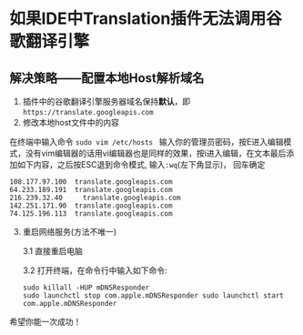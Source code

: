 # 如果IDE中Translation插件无法调用谷歌翻译引擎

## 解决策略——配置本地Host解析域名

1. 插件中的谷歌翻译引擎服务器域名保持**默认**，即`https://translate.googleapis.com`
2. 修改本地host文件中的内容

在终端中输入命令 `sudo vim /etc/hosts ` 输入你的管理员密码，按E进入编辑模式，没有vim编辑器的话用vi编辑器也是同样的效果，按i进入编辑，在文本最后添加如下内容，之后按ESC退到命令模式, 输入`:wq`(左下角显示)， 回车确定

``` she
108.177.97.100	translate.googleapis.com
64.233.189.191	translate.googleapis.com
216.239.32.40	  translate.googleapis.com
142.251.171.90	translate.googleapis.com
74.125.196.113	translate.googleapis.com
```

3. 重启网络服务(方法不唯一)

   3.1 直接重启电脑

   3.2 打开终端，在命令行中输入如下命令:

   ```shell
   sudo killall -HUP mDNSResponder
   sudo launchctl stop com.apple.mDNSResponder sudo launchctl start com.apple.mDNSResponder
   ```

希望你能一次成功！